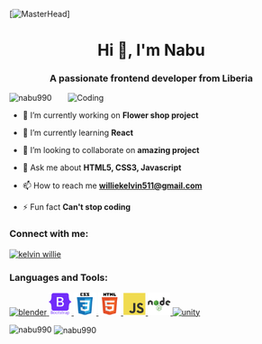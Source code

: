 [![MasterHead](https://encrypted-tbn0.gstatic.com/images?q=tbn:ANd9GcQLVFcK5Pv9bHJTfHmNhQilStOe1BL5EPWarw&s)]

<h1 align="center">Hi 👋, I'm Nabu</h1>
<h3 align="center">A passionate frontend developer from Liberia</h3>
<img align="right" alt="Coding" width="400" src="https://encrypted-tbn0.gstatic.com/images?q=tbn:ANd9GcTfB9CYVlo4buD1ZWtX8JWwmqBBkcbm2pPnpw&s">


<p align="left"> <img src="https://komarev.com/ghpvc/?username=nabu990&label=Profile%20views&color=0e75b6&style=flat" alt="nabu990" /> </p>

- 🔭 I’m currently working on **Flower shop project**

- 🌱 I’m currently learning **React**

- 👯 I’m looking to collaborate on **amazing project**

- 💬 Ask me about **HTML5, CSS3, Javascript**

- 📫 How to reach me **williekelvin511@gmail.com**

- ⚡ Fun fact **Can't stop coding**

<h3 align="left">Connect with me:</h3>
<p align="left">
<a href="https://fb.com/kelvin willie" target="blank"><img align="center" src="https://raw.githubusercontent.com/rahuldkjain/github-profile-readme-generator/master/src/images/icons/Social/facebook.svg" alt="kelvin willie" height="30" width="40" /></a>
</p>

<h3 align="left">Languages and Tools:</h3>
<p align="left"> <a href="https://www.blender.org/" target="_blank" rel="noreferrer"> <img src="https://download.blender.org/branding/community/blender_community_badge_white.svg" alt="blender" width="40" height="40"/> </a> <a href="https://getbootstrap.com" target="_blank" rel="noreferrer"> <img src="https://raw.githubusercontent.com/devicons/devicon/master/icons/bootstrap/bootstrap-plain-wordmark.svg" alt="bootstrap" width="40" height="40"/> </a> <a href="https://www.w3schools.com/css/" target="_blank" rel="noreferrer"> <img src="https://raw.githubusercontent.com/devicons/devicon/master/icons/css3/css3-original-wordmark.svg" alt="css3" width="40" height="40"/> </a> <a href="https://www.w3.org/html/" target="_blank" rel="noreferrer"> <img src="https://raw.githubusercontent.com/devicons/devicon/master/icons/html5/html5-original-wordmark.svg" alt="html5" width="40" height="40"/> </a> <a href="https://developer.mozilla.org/en-US/docs/Web/JavaScript" target="_blank" rel="noreferrer"> <img src="https://raw.githubusercontent.com/devicons/devicon/master/icons/javascript/javascript-original.svg" alt="javascript" width="40" height="40"/> </a> <a href="https://nodejs.org" target="_blank" rel="noreferrer"> <img src="https://raw.githubusercontent.com/devicons/devicon/master/icons/nodejs/nodejs-original-wordmark.svg" alt="nodejs" width="40" height="40"/> </a> <a href="https://unity.com/" target="_blank" rel="noreferrer"> <img src="https://www.vectorlogo.zone/logos/unity3d/unity3d-icon.svg" alt="unity" width="40" height="40"/> </a> </p>

<p><img align="left" src="https://github-readme-stats.vercel.app/api/top-langs?username=nabu990&show_icons=true&locale=en&layout=compact" alt="nabu990" /></p>

<p>&nbsp;<img align="center" src="https://github-readme-stats.vercel.app/api?username=nabu990&show_icons=true&locale=en" alt="nabu990" /></p>
